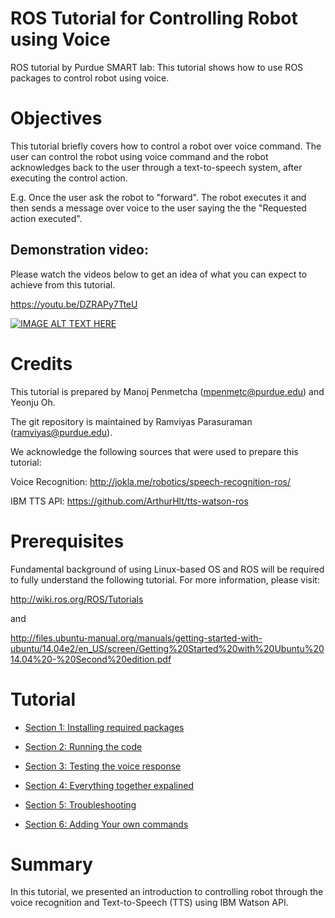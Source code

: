 # ROS Tutorial for Controlling Robot using Voice
ROS tutorial by Purdue SMART lab: This tutorial shows how to use ROS packages to control robot using voice.

# Objectives
This tutorial briefly covers how to control a robot over voice command. The user can control the robot using voice command and the robot acknowledges back to the user through a text-to-speech system, after executing the control action.

E.g. Once the user ask the robot to "forward". The robot executes it and then sends a message over voice to the user saying the the "Requested action executed".

## Demonstration video:
Please watch the videos below to get an idea of what you can expect to achieve from this tutorial.

https://youtu.be/DZRAPy7TteU

[![IMAGE ALT TEXT HERE](https://img.youtube.com/vi/EuSXkNL1Wi4/0.jpg)](https://youtu.be/EuSXkNL1Wi4)


# Credits
This tutorial is prepared by Manoj Penmetcha (mpenmetc@purdue.edu) and Yeonju Oh.

The git repository is maintained by Ramviyas Parasuraman (ramviyas@purdue.edu).

We acknowledge the following sources that were used to prepare this tutorial:

Voice Recognition: http://jokla.me/robotics/speech-recognition-ros/

IBM TTS API: https://github.com/ArthurHlt/tts-watson-ros

# Prerequisites

Fundamental background of using Linux-based OS and ROS will be required to fully understand the following tutorial. For more information, please visit:

http://wiki.ros.org/ROS/Tutorials

and

http://files.ubuntu-manual.org/manuals/getting-started-with-ubuntu/14.04e2/en_US/screen/Getting%20Started%20with%20Ubuntu%2014.04%20-%20Second%20edition.pdf

# Tutorial

* [Section 1: Installing required packages](https://github.com/SMARTlab-Purdue/ros-tutorial-voice/wiki/Sec.-1:-Installing-required-packages)

* [Section 2: Running the code](https://github.com/SMARTlab-Purdue/ros-tutorial-voice/wiki/Sec.-2:-Running-the-code)

* [Section 3: Testing the voice response](https://github.com/SMARTlab-Purdue/ros-tutorial-voice/wiki/Sec.-3:-Testing-the-voice-response)

* [Section 4: Everything together expalined](https://github.com/SMARTlab-Purdue/ros-tutorial-voice/wiki/Sec.-4:-Everything-together-expalined)

* [Section 5: Troubleshooting](https://github.com/SMARTlab-Purdue/ros-tutorial-voice/wiki/Sec.-5:-Troubleshooting)

* [Section 6: Adding Your own commands](https://github.com/SMARTlab-Purdue/ros-tutorial-voice/wiki/Sec.-6:-Adding-Your-own-commands)

# Summary
In this tutorial, we presented an introduction to controlling robot through the voice recognition and Text-to-Speech (TTS) using IBM Watson API.



